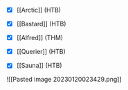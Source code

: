 - [x] [[Arctic]] (HTB)
- [x] [[Bastard]] (HTB)
- [x] [[Alfred]] (THM)
- [x] [[Querier]] (HTB)
- [x] [[Sauna]] (HTB)



![[Pasted image 20230120023429.png]]